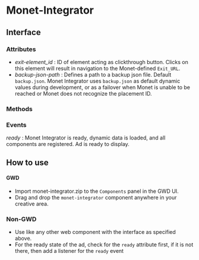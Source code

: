 # Monet-Integrator

## Interface

### Attributes

- _exit-element_id_ : ID of element acting as clickthrough button. Clicks on this element will result in navigation to the Monet-defined `Exit_URL`.
- _backup-json-path_ : Defines a path to a backup json file. Default `backup.json`. Monet Integrator uses `backup.json` as
  default dynamic values during development, or as a failover when Monet is unable to be reached or Monet does not recognize the placement ID.

### Methods

### Events

_ready_ : Monet Integrator is ready, dynamic data is loaded, and all components are registered. Ad is ready to display.

## How to use

#### GWD

- Import monet-integrator.zip to the `Components` panel in the GWD UI.
- Drag and drop the `monet-integrator` component anywhere in your creative area.

### Non-GWD

- Use like any other web component with the interface as specified above.
- For the ready state of the ad, check for the `ready` attribute first, if it is not there, then add a listener for the `ready` event
